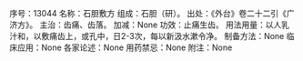 序号：13044
名称：石胆敷方
组成：石胆（研）。
出处：《外台》卷二十二引《广济方》。
主治：齿痛、齿落。
加减：None
功效：止痛生齿。
用法用量：以人乳汁和，以敷痛齿上，或孔中，日2-3次，每以新汲水漱令净。
制备方法：None
临床应用：None
各家论述：None
用药禁忌：None
附注：None
